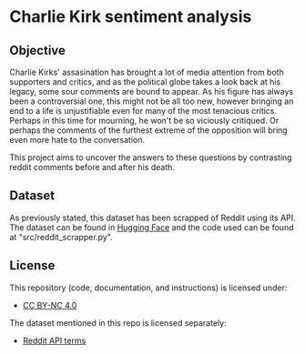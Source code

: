 # Charlie Kirk sentiment analysis

## Objective

Charlie Kirks' assasination has brought a lot of media attention from both supporters and critics, and as the political globe takes a look back at his legacy, some sour comments are bound to appear. As his figure has always been a controversial one, this might not be all too new, however bringing an end to a life is unjustifiable even for many of the most tenacious critics. Perhaps in this time for mourning, he won't be so viciously critiqued. Or perhaps the comments of the furthest extreme of the opposition will bring even more hate to the conversation. 

This project aims to uncover the answers to these questions by contrasting reddit comments before and after his death.

## Dataset

As previously stated, this dataset has been scrapped of Reddit using its API. The dataset can be found in [Hugging Face](https://huggingface.co/datasets/Renssit0/Charlie-Kirk-comments) and the code used can be found at "src/reddit_scrapper.py".

## License
This repository (code, documentation, and instructions) is licensed under:  
- [CC BY-NC 4.0](https://creativecommons.org/licenses/by-nc/4.0/)  

The dataset mentioned in this repo is licensed separately:  
- [Reddit API terms](https://redditinc.com/policies/data-api-terms)
